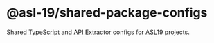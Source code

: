 # @asl-19/shared-package-configs

Shared [TypeScript][intro-typescript] and [API Extractor][intro-api-extractor] configs for [ASL19](https://asl19.org/) projects.

[intro-api-extractor]: https://api-extractor.com
[intro-typescript]: https://www.typescriptlang.org
